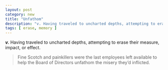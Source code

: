 ```yaml
---
layout: post
category: new
title: "Unfathom"
description: "v. Having traveled to uncharted depths, attempting to erase their measure, impact, or effect. e.g. Fine Scotch and painkillers were the (cont&#039;d...)"
tags: [ erase, memory ]
---
```


***v.*** Having traveled to uncharted depths, attempting to erase their measure, impact, or effect.

> Fine Scotch and painkillers were the last employees left available to help the Board of Directors unfathom the misery they&#8217;d inflicted.

